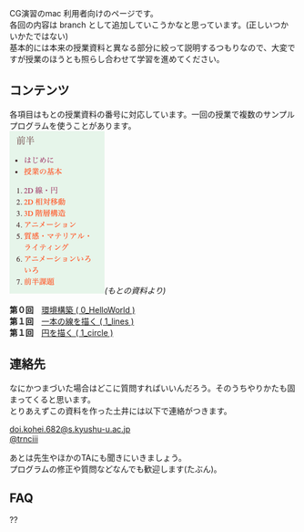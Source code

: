 CG演習のmac 利用者向けのページです。<br>
各回の内容は branch として追加していこうかなと思っています。(正しいつかいかたではない)<br>
基本的には本来の授業資料と異なる部分に絞って説明するつもりなので、大変ですが授業のほうとも照らし合わせて学習を進めてください。

## コンテンツ
各項目はもとの授業資料の番号に対応しています。一回の授業で複数のサンプルプログラムを使うことがあります。<br>
![](docs/list.png)*(もとの資料より)*


**第０回**　[環境構築 ( 0_HelloWorld )](https://github.com/trnciii/cge2020mac/tree/0_HelloWorld)<br>
**第１回**　[一本の線を描く ( 1_lines )](https://github.com/trnciii/cge2020mac/tree/1_lines)<br>
**第１回**　[円を描く ( 1_circle )](https://github.com/trnciii/cge2020mac/tree/1_circle)<br>


## 連絡先
なにかつまづいた場合はどこに質問すればいいんだろう。そのうちやりかたも固まってくると思います。<br>
とりあえずこの資料を作った土井には以下で連絡がつきます。<br>

doi.kohei.682@s.kyushu-u.ac.jp<br>
[@trnciii](https://twitter.com/trnciii)

あとは先生やほかのTAにも聞きにいきましょう。<br>
プログラムの修正や質問などなんでも歓迎します(たぶん)。


## FAQ
??
